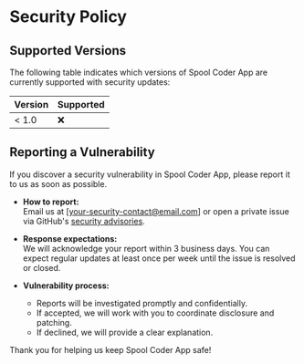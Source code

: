 # Security Policy

## Supported Versions

The following table indicates which versions of Spool Coder App are currently supported with security updates:

| Version | Supported          |
| ------- | ------------------ |
| < 1.0   | :x:                |

## Reporting a Vulnerability

If you discover a security vulnerability in Spool Coder App, please report it to us as soon as possible.

- **How to report:**  
  Email us at [your-security-contact@email.com] or open a private issue via GitHub's [security advisories](https://github.com/Cascalio-Studio/spool-coder-app/security/advisories).

- **Response expectations:**  
  We will acknowledge your report within 3 business days. You can expect regular updates at least once per week until the issue is resolved or closed.

- **Vulnerability process:**  
  - Reports will be investigated promptly and confidentially.
  - If accepted, we will work with you to coordinate disclosure and patching.
  - If declined, we will provide a clear explanation.

Thank you for helping us keep Spool Coder App safe!
